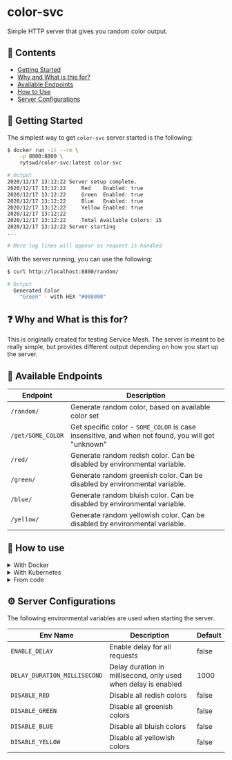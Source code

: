 # color-svc

Simple HTTP server that gives you random color output.

## 🌅 Contents

- [Getting Started](#-getting-started)
- [Why and What is this for?](#-why-and-what-is-this-for)
- [Available Endpoints](#-available-endpoints)
- [How to Use](#-how-to-use)
- [Server Configurations](#-server-configurations)

## 🚀 Getting Started

The simplest way to get `color-svc` server started is the following:

```bash
$ docker run -it --rm \
    -p 8800:8800 \
    rytswd/color-svc:latest color-svc

# Output
2020/12/17 13:12:22 Server setup complete.
2020/12/17 13:12:22     Red    Enabled: true
2020/12/17 13:12:22     Green  Enabled: true
2020/12/17 13:12:22     Blue   Enabled: true
2020/12/17 13:12:22     Yellow Enabled: true
2020/12/17 13:12:22
2020/12/17 13:12:22     Total Available Colors: 15
2020/12/17 13:12:22 Server starting
...

# More log lines will appear as request is handled
```

With the server running, you can use the following:

```bash
$ curl http://localhost:8800/random/

# Output
  Generated Color
    "Green" - with HEX "#008000"
```

## ❓ Why and What is this for?

This is originally created for testing Service Mesh. The server is meant to be really simple, but provides different output depending on how you start up the server.

## 🧪 Available Endpoints

| Endpoint          | Description                                                                                       |
| ----------------- | ------------------------------------------------------------------------------------------------- |
| `/random/`        | Generate random color, based on available color set                                               |
| `/get/SOME_COLOR` | Get specific color - `SOME_COLOR` is case insensitive, and when not found, you will get "unknown" |
| `/red/`           | Generate random redish color. Can be disabled by environmental variable.                          |
| `/green/`         | Generate random greenish color. Can be disabled by environmental variable.                        |
| `/blue/`          | Generate random bluish color. Can be disabled by environmental variable.                          |
| `/yellow/`        | Generate random yellowish color. Can be disabled by environmental variable.                       |

## 🏁 How to use

<details>

<summary>With Docker</summary>

The simplest way to get started is the following:

```bash
$ docker run -it --rm \
    -p 8800:8800 \
    rytswd/color-svc:latest color-svc
```

You can adjust the behaviour with providing environmental variables. For example, the below command will only provide bluish colors.

```bash
$ docker run -it --rm \
    -p 8800:8800 \
    -e DISABLE_RED=true \
    -e DISABLE_GREEN=true \
    -e DISABLE_YELLOW=true \
    rytswd/color-svc:latest color-svc
```

</details>

<details>

<summary>With Kubernetes</summary>

This repository contains example Kubernetes Service + Deployment YAMLs in [/k8s](k8s) directory.

You can use them as is, or adjust it as you like. There are some environmental variables that can adjust the server behaviours.

Example:

```bash
$ kubectl apply \
    -f https://raw.githubusercontent.com/rytswd/color-svc/main/k8s/account.yaml \
    -f https://raw.githubusercontent.com/rytswd/color-svc/main/k8s/color-svc-default.yaml
```

[k8s]: https://github.com/rytswd/color-svc/tree/main/k8s/

</details>

<details>

<summary>From code</summary>

Simply run with `go run cmd/server/main.go`. You can provide environmental variables to adjust some behaviours.

</details>

## ⚙️ Server Configurations

The following environmental variables are used when starting the server.

| Env Name                     | Description                                                    | Default |
| ---------------------------- | -------------------------------------------------------------- | ------- |
| `ENABLE_DELAY`               | Enable delay for all requests                                  | false   |
| `DELAY_DURATION_MILLISECOND` | Delay duration in millisecond, only used when delay is enabled | 1000    |
| `DISABLE_RED`                | Disable all redish colors                                      | false   |
| `DISABLE_GREEN`              | Disable all greenish colors                                    | false   |
| `DISABLE_BLUE`               | Disable all bluish colors                                      | false   |
| `DISABLE_YELLOW`             | Disable all yellowish colors                                   | false   |
